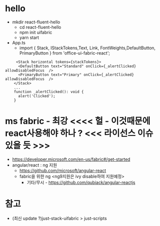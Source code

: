 # hello
- mkdir react-fluent-hello
  - cd react-fluent-hello
  - npm init uifabric
  - yarn start
- App.ts
  - import { Stack, IStackTokens,Text, Link, FontWeights,DefaultButton, PrimaryButton } from 'office-ui-fabric-react';
```
     <Stack horizontal tokens={stackTokens}>
      <DefaultButton text="Standard" onClick={_alertClicked} allowDisabledFocus  />
      <PrimaryButton text="Primary" onClick={_alertClicked} allowDisabledFocus  />
    </Stack>
    ...
    function _alertClicked(): void {
      alert('Clicked');
    }
```

# ms fabric - 최강 <<<< 헐 - 이것때문에 react사용해야 하나 ? <<< 라이선스 이슈 있을 듯 >>>
- https://developer.microsoft.com/en-us/fabric#/get-started
- angular/react : ng 지원
  - https://github.com/microsoft/angular-react
  - fabric을 위한 ng <ng9지원은 ivy disable하여 지원예정>
	- 기타/무시 - https://github.com/qubiack/angular-reactjs




# 참고
- (최신 update ?)just-stack-uifabric > just-scripts
